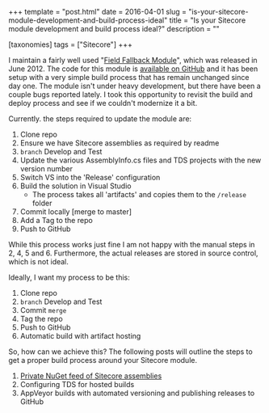 +++
template = "post.html"
date = 2016-04-01
slug = "is-your-sitecore-module-development-and-build-process-ideal"
title = "Is your Sitecore module development and build process ideal?"
description = ""

[taxonomies]
tags = ["Sitecore"]
+++

I maintain a fairly well used "[Field Fallback Module](https://marketplace.sitecore.net/en/Modules/Field_Fallback.aspx)", which was released in June 2012. The code for this module is [available on GitHub](https://github.com/HedgehogDevelopment/sitecore-field-fallback) and it has been setup with a very simple build process that has remain unchanged since day one. The module isn't under heavy development, but there have been a couple bugs reported lately. I took this opportunity to revisit the build and deploy process and see if we couldn't modernize it a bit.

<!-- more -->

Currently. the steps required to update the module are:

1. Clone repo
2. Ensure we have Sitecore assemblies as required by readme
3. `branch` Develop and Test
4. Update the various AssemblyInfo.cs files and TDS projects with the new version number
5. Switch VS into the 'Release' configuration
6. Build the solution in Visual Studio
    - The process takes all 'artifacts' and copies them to the `/release` folder
7. Commit locally [merge to master]
8. Add a Tag to the repo
9. Push to GitHub

While this process works just fine I am not happy with the manual steps in 2, 4, 5 and 6. Furthermore, the actual releases are stored in source control, which is not ideal.

Ideally, I want my process to be this:

1. Clone repo
2. `branch` Develop and Test
3. Commit `merge`
4. Tag the repo
5. Push to GitHub
6. Automatic build with artifact hosting

So, how can we achieve this? The following posts will outline the steps to get a proper build process around your Sitecore module.

1.  [Private NuGet feed of Sitecore assemblies](/post/Working-around-the-missing-Sitecore-NuGet-feed)
2.  Configuring TDS for hosted builds
3.  AppVeyor builds with automated versioning and publishing releases to GitHub